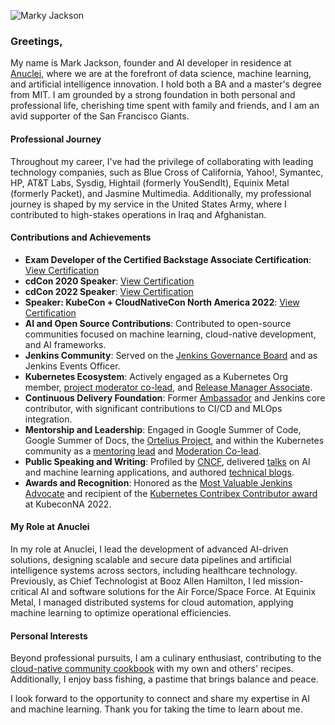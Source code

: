 ![Marky Jackson](https://i.ibb.co/zPzLYSB/IMG-0669.jpg)

### Greetings,

My name is Mark Jackson, founder and AI developer in residence at [Anuclei](https://anuclei.com), where we are at the forefront of data science, machine learning, and artificial intelligence innovation. I hold both a BA and a master's degree from MIT. I am grounded by a strong foundation in both personal and professional life, cherishing time spent with family and friends, and I am an avid supporter of the San Francisco Giants.

#### Professional Journey

Throughout my career, I've had the privilege of collaborating with leading technology companies, such as Blue Cross of California, Yahoo!, Symantec, HP, AT&T Labs, Sysdig, Hightail (formerly YouSendIt), Equinix Metal (formerly Packet), and Jasmine Multimedia. Additionally, my professional journey is shaped by my service in the United States Army, where I contributed to high-stakes operations in Iraq and Afghanistan.

#### Contributions and Achievements

- **Exam Developer of the Certified Backstage Associate Certification**: [View Certification](https://www.credly.com/badges/1b5a6de3-e6d9-452b-8752-ff8687a94d3a)
- **cdCon 2020 Speaker**: [View Certification](https://www.credly.com/badges/b59dd708-ab91-45b9-bed2-c9d3f132efcf/public_url)
- **cdCon 2022 Speaker**: [View Certification](https://www.credly.com/badges/554b47b8-260b-4f25-8392-6825330e7103/public_url)
- **Speaker: KubeCon + CloudNativeCon North America 2022**: [View Certification](https://www.credly.com/badges/75f117fb-c312-4baf-811a-9be3d5179203/public_url)
- **AI and Open Source Contributions**: Contributed to open-source communities focused on machine learning, cloud-native development, and AI frameworks.
- **Jenkins Community**: Served on the [Jenkins Governance Board](https://groups.google.com/g/jenkinsci-dev/c/JusGlXCwbx0/m/2yHT3BFcAAAJ) and as Jenkins Events Officer.
- **Kubernetes Ecosystem**: Actively engaged as a Kubernetes Org member, [project moderator co-lead](https://github.com/kubernetes/community/pull/5783#issuecomment-841935980), and [Release Manager Associate](https://github.com/markyjackson-taulia/sig-release/blob/master/release-managers.md).
- **Continuous Delivery Foundation**: Former [Ambassador](https://cd.foundation/ambassador-program-overview-application/community-ambassador-cohort20/) and Jenkins core contributor, with significant contributions to CI/CD and MLOps integration.
- **Mentorship and Leadership**: Engaged in Google Summer of Code, Google Summer of Docs, the [Ortelius Project](https://ortelius.io), and within the Kubernetes community as a [mentoring lead](https://github.com/kubernetes/community/blob/master/mentoring/OWNERS#L6) and [Moderation Co-lead](https://github.com/kubernetes/community/blob/master/communication/moderators.md).
- **Public Speaking and Writing**: Profiled by [CNCF](https://www.cncf.io/blog/2020/02/18/why-i-contribute-to-the-open-source-community-and-you-should-too/), delivered [talks](https://www.youtube.com/watch?v=h4hKSXjCqyI) on AI and machine learning applications, and authored [technical blogs](https://cd.foundation/blog/2020/05/29/mlops-an-introduction/).
- **Awards and Recognition**: Honored as the [Most Valuable Jenkins Advocate](https://www.businesswire.com/news/home/20200924005128/en/DevOps-World-2020-Award-Winners-Announced) and recipient of the [Kubernetes Contribex Contributor award](https://www.kubernetes.dev/community/awards/2022/#contributor-experience) at KubeconNA 2022.

#### My Role at Anuclei

In my role at Anuclei, I lead the development of advanced AI-driven solutions, designing scalable and secure data pipelines and artificial intelligence systems across sectors, including healthcare technology. Previously, as Chief Technologist at Booz Allen Hamilton, I led mission-critical AI and software solutions for the Air Force/Space Force. At Equinix Metal, I managed distributed systems for cloud automation, applying machine learning to optimize operational efficiencies.

#### Personal Interests

Beyond professional pursuits, I am a culinary enthusiast, contributing to the [cloud-native community cookbook](https://github.com/cncf/cloud-native-community-cookbook) with my own and others' recipes. Additionally, I enjoy bass fishing, a pastime that brings balance and peace.

I look forward to the opportunity to connect and share my expertise in AI and machine learning. Thank you for taking the time to learn about me.
